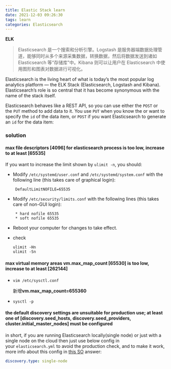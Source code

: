 ```yaml
---
title: Elastic Stack learn
date: 2021-12-03 09:26:30
tags: learn
categories: Elasticsearch
---
```


**ELK**

> Elasticsearch 是一个搜索和分析引擎。Logstash 是服务器端数据处理管道，能够同时从多个来源采集数据，转换数据，然后将数据发送到诸如 Elasticsearch 等“存储库”中。Kibana 则可以让用户在 Elasticsearch 中使用图形和图表对数据进行可视化。

Elasticsearch is the living heart of what is today’s the most popular log analytics platform — the ELK Stack (Elasticsearch, Logstash and Kibana). Elasticsearch’s role is so central that it has become synonymous with the name of the stack itself.

Elasticsearch behaves like a REST API, so you can use either the `POST` or the `PUT` method to add data to it. You use `PUT` when you know the or want to specify the `id` of the data item, or `POST` if you want Elasticsearch to generate an `id` for the data item:



### solution

#### max file descriptors [4096] for elasticsearch process is too low, increase to at least [65535]

If you want to increase the limit shown by `ulimit -n`, you should:

- Modify `/etc/systemd/user.conf` and `/etc/systemd/system.conf` with the following line (this takes care of graphical login):

  ```
   DefaultLimitNOFILE=65535
  ```

- Modify `/etc/security/limits.conf` with the following lines (this takes care of non-GUI login):

  ```shell
   * hard nofile 65535
   * soft nofile 65535
  ```

- Reboot your computer for changes to take effect.

- check

  ```shell
  ulimit -Hn
  ulimit -Sn
  ```

  

#### max virtual memory areas vm.max_map_count [65530] is too low, increase to at least [262144]

- `vim /etc/sysctl.conf `

  新增**vm.max_map_count=655360**

- `sysctl -p`



#### the default discovery settings are unsuitable for production use; at least one of [discovery.seed_hosts, discovery.seed_providers, cluster.initial_master_nodes] must be configured

in short, if you are running Elasticsearch locally(single node) or just with a single node on the cloud then just use below config in your `elasticsearch.yml` to avoid the production check, and to make it work, more info about this config in [this SO](https://stackoverflow.com/a/60426167/4039431) answer:

```yaml
discovery.type: single-node
```

